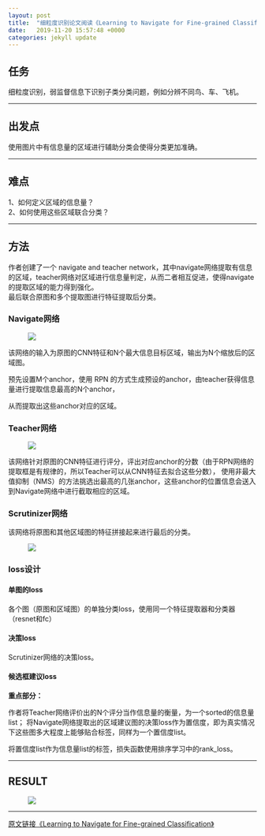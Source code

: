 ```yaml
---
layout: post
title:  "细粒度识别论文阅读《Learning to Navigate for Fine-grained Classification》"
date:   2019-11-20 15:57:48 +0000
categories: jekyll update
---
```



## **任务**


细粒度识别，弱监督信息下识别子类分类问题，例如分辨不同鸟、车、飞机。  

---

## **出发点**


使用图片中有信息量的区域进行辅助分类会使得分类更加准确。  

---

## **难点**

1、如何定义区域的信息量？  
2、如何使用这些区域联合分类？ 

---
## **方法**

作者创建了一个 navigate and teacher network，其中navigate网络提取有信息的区域，teacher网络对区域进行信息量判定，从而二者相互促进，使得navigate的提取区域的能力得到强化。  
最后联合原图和多个提取图进行特征提取后分类。

### **Navigate网络**

<!-- ![navigate](assert/navigate.png) -->

<figure>
<a><img src="{{site.url}}/assert/navigate.png"></a>
</figure>

该网络的输入为原图的CNN特征和N个最大信息目标区域，输出为N个缩放后的区域图。  

预先设置M个anchor，使用 RPN 的方式生成预设的anchor，由teacher获得信息量进行提取信息最高的N个anchor，

从而提取出这些anchor对应的区域。

### **Teacher网络**

<figure>
<a><img src="{{site.url}}/assert/train.png"></a>
</figure>

该网络针对原图的CNN特征进行评分，评出对应anchor的分数（由于RPN网络的提取框是有规律的，所以Teacher可以从CNN特征去拟合这些分数），
使用非最大值抑制（NMS）的方法挑选出最高的几张anchor，这些anchor的位置信息会送入到Navigate网络中进行截取相应的区域。

### **Scrutinizer网络**

该网络将原图和其他区域图的特征拼接起来进行最后的分类。

<figure>
<a><img src="{{site.url}}/assert/inference.png"></a>
</figure>


### **loss设计**

#### **单图的loss**

各个图（原图和区域图）的单独分类loss，使用同一个特征提取器和分类器（resnet和fc）

#### **决策loss**

Scrutinizer网络的决策loss。

#### **候选框建议loss**

**重点部分：**

作者将Teacher网络评价出的N个评分当作信息量的衡量，为一个sorted的信息量list；
将Navigate网络提取出的区域建议图的决策loss作为置信度，即为真实情况下这些图多大程度上能够贴合标签，同样为一个置信度list。

将置信度list作为信息量list的标签，损失函数使用排序学习中的rank_loss。

---

## **RESULT**

<!-- ![result](assert/result.png) -->

<figure>
<a><img src="{{site.url}}/assert/result.png"></a>
</figure>

---

[原文链接《Learning to Navigate for Fine-grained Classification》](http://openaccess.thecvf.com/content_ECCV_2018/papers/Ze_Yang_Learning_to_Navigate_ECCV_2018_paper.pdf)
